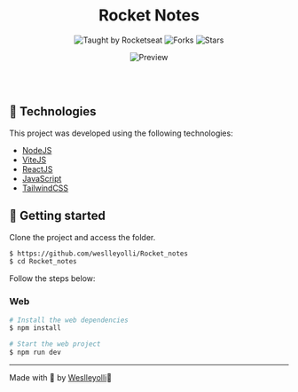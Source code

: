 <h1 align="center">Rocket Notes</h1>
<p align="center">
  <img src="https://img.shields.io/static/v1?label=Taught%20by&message=Weslley&color=white&labelColor=8257E5" alt="Taught by Rocketseat">
  <img src="https://img.shields.io/github/forks/weslleyolli/to-do-list?label=forks&message=MIT&color=white&labelColor=8257E5" alt="Forks">
  <img src="https://img.shields.io/github/stars/weslleyolli/Rocket_notes?label=stars&message=MIT&color=white&labelColor=8257E5" alt="Stars">
</p>
<p align="center">
    <img src="./RocketNotes.png" alt="Preview">
</p>

<br>
<br>

## 🧪 Technologies

This project was developed using the following technologies:

- [NodeJS](https://nodejs.org/)
- [ViteJS](https://vitejs.dev/)
- [ReactJS](https://reactjs.org/)
- [JavaScript](https://js.org/)
- [TailwindCSS](https://tailwindcss.com/)


## 🚀 Getting started
Clone the project and access the folder.

```bash
$ https://github.com/weslleyolli/Rocket_notes
$ cd Rocket_notes
```

Follow the steps below:

### Web

```bash
# Install the web dependencies
$ npm install

# Start the web project
$ npm run dev
```

---

Made with 💜 by [Weslleyolli](https://github.com/weslleyolli)👋
